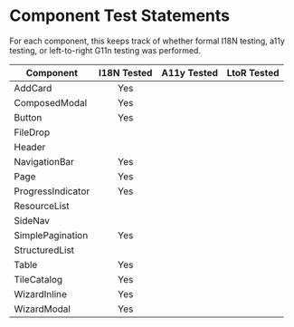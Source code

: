 # Component Test Statements

For each component, this keeps track of whether formal I18N testing, a11y
testing, or left-to-right G11n testing was performed.

| Component         | I18N Tested | A11y Tested | LtoR Tested |
| ----------------- | :---------: | ----------: | ----------- |
| AddCard           |     Yes     |             |             |
| ComposedModal     |     Yes     |             |             |
| Button            |     Yes     |             |             |
| FileDrop          |             |             |             |
| Header            |             |             |             |
| NavigationBar     |     Yes     |             |             |
| Page              |     Yes     |             |             |
| ProgressIndicator |     Yes     |             |             |
| ResourceList      |             |             |             |
| SideNav           |             |             |             |
| SimplePagination  |     Yes     |             |             |
| StructuredList    |             |             |             |
| Table             |     Yes     |             |             |
| TileCatalog       |     Yes     |             |             |
| WizardInline      |     Yes     |             |             |
| WizardModal       |     Yes     |             |             |
